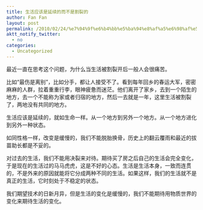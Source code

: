 ```yaml
---
title: 生活应该是延续的而不是割裂的
author: Fan Fan
layout: post
permalink: /2010/02/24/%e7%94%9f%e6%b4%bb%e5%ba%94%e8%af%a5%e6%98%af%e5%bb%b6%e7%bb%ad%e7%9a%84%e8%80%8c%e4%b8%8d%e6%98%af%e5%89%b2%e8%a3%82%e7%9a%84/
aktt_notify_twitter:
  - no
categories:
  - Uncategorized
---
```

最近一直在思考这个问题，为什么当生活被割裂开后一般人会很痛苦。

比如“最伤是离别”，比如分手，都让人接受不了。看到每年回乡的春运大军，密密麻麻的人群，拉着重重行李，眼神疲惫而迷茫。他们离开了家乡，去到一个陌生的地方，去一个不能称为家或者归宿的地方，然后一去就是一年，这里生活被割裂了，两地没有共同的地方。

生活应该是延续的，就如生命一样。从一个地方到另外一个地方。从一个地方进化到另外一种状态。

如同性格一样，改变是缓慢的，我们不能脱胎换骨，历史上的翻云覆雨和最近的拔苗助长都是不妥的。

对过去的生活，我们不能用决裂来对待。期待买了房之后自己的生活会完全变化，于是现在的生活过的马马虎虎，这是不好的心态。生活是生活本身，一致而连贯的，不是外来的原因就能将它分成两种不同的生活。如果这样，我们的生活就不是真正的生活，它时刻处于不稳定的状态。

我们期望技术的日新月异，但是生活的变化是缓慢的，我们不能期待用物质世界的变化来期待生活的变化。